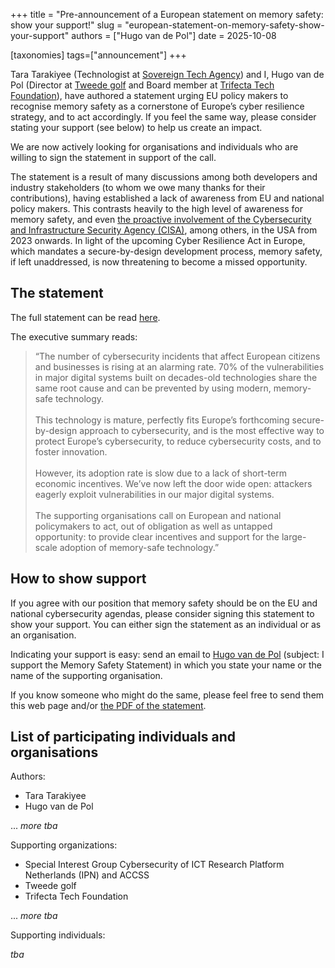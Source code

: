 +++
title = "Pre-announcement of a European statement on memory safety: show your support!"
slug = "european-statement-on-memory-safety-show-your-support"
authors = ["Hugo van de Pol"]
date = 2025-10-08

[taxonomies]
tags=["announcement"]
+++

Tara Tarakiyee (Technologist at [Sovereign Tech Agency](https://www.sovereign.tech/)) and I, Hugo van de Pol (Director at [Tweede golf](https://tweedegolf.nl/en) and Board member at [Trifecta Tech Foundation](https://trifectatech.org/)), have authored a statement urging EU policy makers to recognise memory safety as a cornerstone of Europe’s cyber resilience strategy, and to act accordingly. If you feel the same way, please consider stating your support (see below) to help us create an impact.

<!-- more -->

We are now actively looking for organisations and individuals who are willing to sign the statement in support of the call.

The statement is a result of many discussions among both developers and industry stakeholders (to whom we owe many thanks for their contributions), having established a lack of awareness from EU and national policy makers. This contrasts heavily to the high level of awareness for memory safety, and even [the proactive involvement of the Cybersecurity and Infrastructure Security Agency (CISA)](https://www.cisa.gov/securebydesign), among others, in the USA from 2023 onwards. In light of the upcoming Cyber Resilience Act in Europe, which mandates a secure-by-design development process, memory safety, if left unaddressed, is now threatening to become a missed opportunity.

## The statement

The full statement can be read [here](/docs/improving-europes-cybersecurity-posture-through-memory-safety-v20251008.pdf). 

The executive summary reads: 

> “The number of cybersecurity incidents that affect European citizens and businesses is rising at an alarming rate. 70% of the vulnerabilities in major digital systems built on decades-old technologies share the same root cause and can be prevented by using modern, memory-safe technology.
<br/> <br/>
This technology is mature, perfectly fits Europe’s forthcoming secure-by-design approach to cybersecurity, and is the most effective way to protect Europe’s cybersecurity, to reduce cybersecurity costs, and to foster innovation.
<br/> <br/>
However, its adoption rate is slow due to a lack of short-term economic incentives. We’ve now left the door wide open: attackers eagerly exploit vulnerabilities in our major digital systems.
<br/> <br/>
The supporting organisations call on European and national policymakers to act, out of obligation as well as untapped opportunity: to provide clear incentives and support for the large-scale adoption of memory-safe technology.”

## How to show support

If you agree with our position that memory safety should be on the EU and national cybersecurity agendas, please consider signing this statement to show your support. You can either sign the statement as an individual or as an organisation.

Indicating your support is easy: send an email to [Hugo van de Pol](mailto:hugo@trifectatech.org) (subject: I support the Memory Safety Statement) in which you state your name or the name of the supporting organisation. 

If you know someone who might do the same, please feel free to send them this web page and/or [the PDF of the statement](/docs/improving-europes-cybersecurity-posture-through-memory-safety-v20251008.pdf).

## List of participating individuals and organisations

Authors:
- Tara Tarakiyee
- Hugo van de Pol

... *more tba*

Supporting organizations:
- Special Interest Group Cybersecurity of ICT Research Platform Netherlands (IPN) and ACCSS
- Tweede golf   
- Trifecta Tech Foundation

... *more tba*

Supporting individuals:

*tba*
